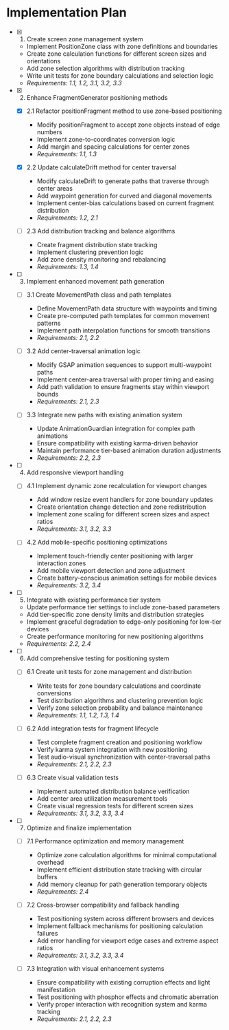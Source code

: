 # Implementation Plan

- [x] 1. Create screen zone management system


  - Implement PositionZone class with zone definitions and boundaries
  - Create zone calculation functions for different screen sizes and orientations
  - Add zone selection algorithms with distribution tracking
  - Write unit tests for zone boundary calculations and selection logic
  - _Requirements: 1.1, 1.2, 3.1, 3.2, 3.3_

- [x] 2. Enhance FragmentGenerator positioning methods






  - [x] 2.1 Refactor positionFragment method to use zone-based positioning



    - Modify positionFragment to accept zone objects instead of edge numbers
    - Implement zone-to-coordinates conversion logic
    - Add margin and spacing calculations for center zones
    - _Requirements: 1.1, 1.3_

  - [x] 2.2 Update calculateDrift method for center traversal




    - Modify calculateDrift to generate paths that traverse through center areas
    - Add waypoint generation for curved and diagonal movements
    - Implement center-bias calculations based on current fragment distribution
    - _Requirements: 1.2, 2.1_



  - [ ] 2.3 Add distribution tracking and balance algorithms
    - Create fragment distribution state tracking
    - Implement clustering prevention logic
    - Add zone density monitoring and rebalancing
    - _Requirements: 1.3, 1.4_

- [ ] 3. Implement enhanced movement path generation

  - [ ] 3.1 Create MovementPath class and path templates

    - Define MovementPath data structure with waypoints and timing
    - Create pre-computed path templates for common movement patterns
    - Implement path interpolation functions for smooth transitions
    - _Requirements: 2.1, 2.2_

  - [ ] 3.2 Add center-traversal animation logic

    - Modify GSAP animation sequences to support multi-waypoint paths
    - Implement center-area traversal with proper timing and easing
    - Add path validation to ensure fragments stay within viewport bounds
    - _Requirements: 2.1, 2.3_

  - [ ] 3.3 Integrate new paths with existing animation system
    - Update AnimationGuardian integration for complex path animations
    - Ensure compatibility with existing karma-driven behavior
    - Maintain performance tier-based animation duration adjustments
    - _Requirements: 2.2, 2.3_

- [ ] 4. Add responsive viewport handling

  - [ ] 4.1 Implement dynamic zone recalculation for viewport changes

    - Add window resize event handlers for zone boundary updates
    - Create orientation change detection and zone redistribution
    - Implement zone scaling for different screen sizes and aspect ratios
    - _Requirements: 3.1, 3.2, 3.3_

  - [ ] 4.2 Add mobile-specific positioning optimizations
    - Implement touch-friendly center positioning with larger interaction zones
    - Add mobile viewport detection and zone adjustment
    - Create battery-conscious animation settings for mobile devices
    - _Requirements: 3.2, 3.4_

- [ ] 5. Integrate with existing performance tier system

  - Update performance tier settings to include zone-based parameters
  - Add tier-specific zone density limits and distribution strategies
  - Implement graceful degradation to edge-only positioning for low-tier devices
  - Create performance monitoring for new positioning algorithms
  - _Requirements: 2.2, 2.4_

- [ ] 6. Add comprehensive testing for positioning system

  - [ ] 6.1 Create unit tests for zone management and distribution

    - Write tests for zone boundary calculations and coordinate conversions
    - Test distribution algorithms and clustering prevention logic
    - Verify zone selection probability and balance maintenance
    - _Requirements: 1.1, 1.2, 1.3, 1.4_

  - [ ] 6.2 Add integration tests for fragment lifecycle

    - Test complete fragment creation and positioning workflow
    - Verify karma system integration with new positioning
    - Test audio-visual synchronization with center-traversal paths
    - _Requirements: 2.1, 2.2, 2.3_

  - [ ] 6.3 Create visual validation tests
    - Implement automated distribution balance verification
    - Add center area utilization measurement tools
    - Create visual regression tests for different screen sizes
    - _Requirements: 3.1, 3.2, 3.3, 3.4_

- [ ] 7. Optimize and finalize implementation

  - [ ] 7.1 Performance optimization and memory management

    - Optimize zone calculation algorithms for minimal computational overhead
    - Implement efficient distribution state tracking with circular buffers
    - Add memory cleanup for path generation temporary objects
    - _Requirements: 2.4_

  - [ ] 7.2 Cross-browser compatibility and fallback handling

    - Test positioning system across different browsers and devices
    - Implement fallback mechanisms for positioning calculation failures
    - Add error handling for viewport edge cases and extreme aspect ratios
    - _Requirements: 3.1, 3.2, 3.3, 3.4_

  - [ ] 7.3 Integration with visual enhancement systems
    - Ensure compatibility with existing corruption effects and light manifestation
    - Test positioning with phosphor effects and chromatic aberration
    - Verify proper interaction with recognition system and karma tracking
    - _Requirements: 2.1, 2.2, 2.3_
